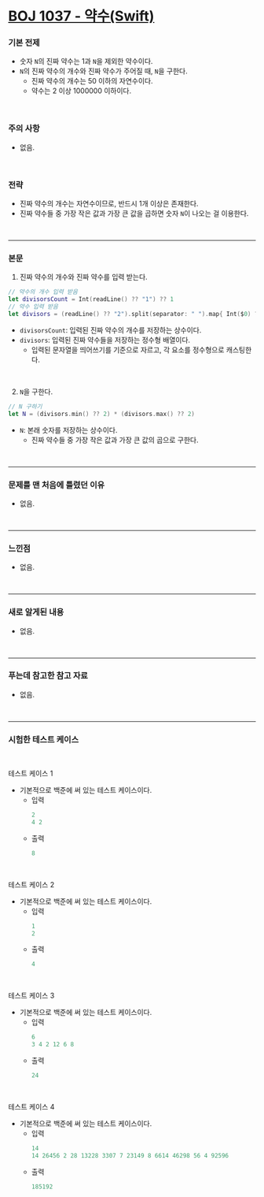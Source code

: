 # [BOJ 1037 - 약수(Swift)](https://www.acmicpc.net/problem/1037)

### 기본 전제<br/>
 - 숫자 `N`의 진짜 약수는 1과 `N`을 제외한 약수이다.<br/>
 - `N`의 진짜 약수의 개수와 진짜 약수가 주어질 때, `N`을 구한다.<br/>
    - 진짜 약수의 개수는 50 이하의 자연수이다.<br/>
    - 약수는 2 이상 1000000 이하이다.<br/>
<br/>

### 주의 사항<br/>
 - 없음.<br/>
<br/>

### 전략<br/>
 - 진짜 약수의 개수는 자연수이므로, 반드시 1개 이상은 존재한다.<br/>
 - 진짜 약수들 중 가장 작은 값과 가장 큰 값을 곱하면 숫자 `N`이 나오는 걸 이용한다.<br/>
<br/>

---
### 본문<br/>

1. 진짜 약수의 개수와 진짜 약수를 입력 받는다.<br/>
```Swift
// 약수의 개수 입력 받음
let divisorsCount = Int(readLine() ?? "1") ?? 1
// 약수 입력 받음
let divisors = (readLine() ?? "2").split(separator: " ").map{ Int($0) ?? 2 }
```
 - `divisorsCount`: 입력된 진짜 약수의 개수를 저장하는 상수이다.<br/>
 - `divisors`: 입력된 진짜 약수들을 저장하는 정수형 배열이다.<br/>
    - 입력된 문자열을 띄어쓰기를 기준으로 자르고, 각 요소를 정수형으로 캐스팅한다.<br/>
 <br/>

2. `N`을 구한다.<br/>
```Swift
// N 구하기
let N = (divisors.min() ?? 2) * (divisors.max() ?? 2)
```
 - `N`: 본래 숫자를 저장하는 상수이다.<br/>
    - 진짜 약수들 중 가장 작은 값과 가장 큰 값의 곱으로 구한다.<br/>
 <br/>

---
### 문제를 맨 처음에 틀렸던 이유<br/>
- 없음.<br/>
<br/>

---
### 느낀점<br/>
- 없음.<br/>
<br/>

---
### 새로 알게된 내용<br/>
- 없음.<br/>
<br/>

--- 
### 푸는데 참고한 참고 자료<br/>
- 없음.<br/>
<br/>

---
### 시험한 테스트 케이스
<br/>

테스트 케이스 1<br/>
- 기본적으로 백준에 써 있는 테스트 케이스이다.<br/>
    - 입력
        ```Swift
        2
        4 2
        ```
    - 출력
        ```Swift
        8
        ```
<br/>

테스트 케이스 2<br/>
- 기본적으로 백준에 써 있는 테스트 케이스이다.<br/>
    - 입력
        ```Swift
        1
        2
        ```
    - 출력
        ```Swift
        4
        ```
<br/>

테스트 케이스 3<br/>
- 기본적으로 백준에 써 있는 테스트 케이스이다.<br/>
    - 입력
        ```Swift
        6
        3 4 2 12 6 8
        ```
    - 출력
        ```Swift
        24
        ```
<br/>

테스트 케이스 4<br/>
- 기본적으로 백준에 써 있는 테스트 케이스이다.<br/>
    - 입력
        ```Swift
        14
        14 26456 2 28 13228 3307 7 23149 8 6614 46298 56 4 92596
        ```
    - 출력
        ```Swift
        185192
        ```
<br/>
